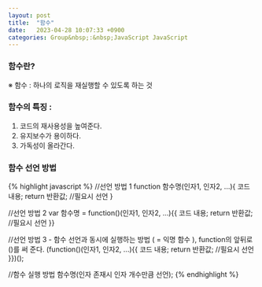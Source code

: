 ```yaml
---
layout: post
title:  "함수"
date:   2023-04-28 10:07:33 +0900
categories: Group&nbsp;:&nbsp;JavaScript JavaScript
---
```


### 함수란?
※ 함수 : 하나의 로직을 재실행할 수 있도록 하는 것

### 함수의 특징 :
1. 코드의 재사용성을 높여준다.
2. 유지보수가 용이하다.
3. 가독성이 올라간다.

### 함수 선언 방법
{% highlight javascript %}
//선언 방법 1
function 함수명(인자1, 인자2, ...){
    코드 내용;
    return 반환값;  //필요시 선언
}

//선언 방법 2
var 함수명 = function()(인자1, 인자2, ...){{
    코드 내용;
    return 반환값;  //필요시 선언
}}

//선언 방법 3 - 함수 선언과 동시에 실행하는 방법 ( = 익명 함수 ), function의 앞뒤로 ()를 써 준다.
(function()(인자1, 인자2, ...){{
    코드 내용;
    return 반환값;  //필요시 선언
}})();

//함수 실행 방법
함수명(인자 존재시 인자 개수만큼 선언);
{% endhighlight %}